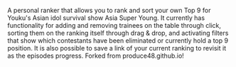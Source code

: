 A personal ranker that allows you to rank and sort your own Top 9 for Youku's Asian idol survival show Asia Super Young. It currently has functionality for adding and removing trainees on the table through click, sorting them on the ranking itself through drag & drop, and activating filters that show which contestants have been eliminated or currently hold a top 9 position. It is also possible to save a link of your current ranking to revisit it as the episodes progress. Forked from produce48.github.io!

